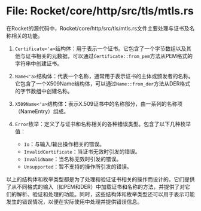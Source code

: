 # File: Rocket/core/http/src/tls/mtls.rs

在Rocket的源代码中，Rocket/core/http/src/tls/mtls.rs文件主要处理与证书及名称相关的功能。

1. `Certificate<'a>`结构体：用于表示一个证书。它包含了一个字节数组以及其他与证书相关的元数据，可以通过`Certificate::from_pem`方法从PEM格式的字符串中创建证书。

2. `Name<'a>`结构体：代表一个名称，通常用于表示证书的主体或颁发者的名称。它包含了一个X509Name结构体，可以通过`Name::from_der`方法从DER格式的字节数组中创建名称。

3. `X509Name<'a>`结构体：表示X.509证书中的名称部分，由一系列的名称项（NameEntry）组成。

4. `Error`枚举：定义了与证书和名称相关的各种错误类型。包含了以下几种枚举值：
   - `Io`：与输入/输出操作相关的错误。
   - `InvalidCertificate`：当证书无效时引发的错误。
   - `InvalidName`：当名称无效时引发的错误。
   - `Unsupported`：暂不支持的操作所引发的错误。

以上的结构体和枚举类型都是为了处理和验证证书相关的操作而设计的。它们提供了从不同格式的输入（如PEM和DER）中加载证书和名称的方法，并提供了对它们的解析、验证和处理的功能。同时，这些结构体和枚举类型还可以用于表示可能发生的错误情况，以便在实际使用中处理并提供错误信息。

